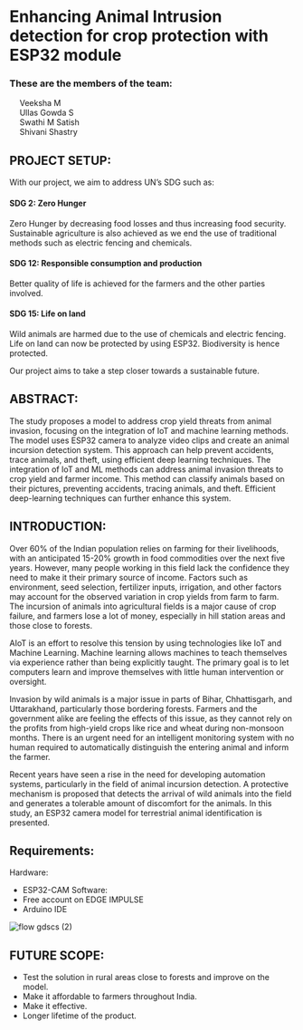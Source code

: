 ﻿# Enhancing Animal Intrusion detection for crop protection with ESP32 module

### These are the members of the team: <br>
&emsp; Veeksha M  <br>
&emsp; Ullas Gowda S <br>
&emsp; Swathi M Satish <br>
&emsp; Shivani Shastry <br>


## PROJECT SETUP:
With our project, we aim to address UN’s SDG such as: <br>
#### SDG 2: Zero Hunger  <br>
Zero Hunger by decreasing food losses and thus increasing food security. Sustainable agriculture is also achieved as we end the use of traditional methods such as electric fencing and chemicals. <br>


#### SDG 12: Responsible consumption and production <br>
Better quality of life is achieved for the farmers and the other parties involved. <br>


#### SDG 15: Life on land  <br>
Wild animals are harmed due to the use of chemicals and electric fencing. Life on land can now be protected by using ESP32. Biodiversity is hence protected. <br>


Our project aims to take a step closer towards a sustainable future. <br>



## ABSTRACT:
The study proposes a model to address crop yield threats from animal invasion, focusing on the integration of IoT and machine learning methods. The model uses ESP32 camera  to analyze video clips and create an animal incursion detection system. This approach can help prevent accidents, trace animals, and theft, using efficient deep learning techniques. The integration of IoT and ML methods can address animal invasion threats to crop yield and farmer income. This method can classify animals based on their pictures, preventing accidents, tracing animals, and theft. Efficient deep-learning techniques can further enhance this system.<br>




## INTRODUCTION: 
  Over 60% of the Indian population relies on farming for their livelihoods, with an anticipated 15-20% growth in food commodities over the next five years. However, many people working in this field lack the confidence they need to make it their primary source of income. Factors such as environment, seed selection, fertilizer inputs, irrigation, and other factors may account for the observed variation in crop yields from farm to farm. The incursion of animals into agricultural fields is a major cause of crop failure, and farmers lose a lot of money, especially in hill station areas and those close to forests.<br>
  
  AIoT is an effort to resolve this tension by using technologies like IoT and Machine Learning. Machine learning allows machines to teach themselves via experience rather than being explicitly taught. The primary goal is to let computers learn and improve themselves with little human intervention or oversight. <br>
  
  Invasion by wild animals is a major issue in parts of Bihar, Chhattisgarh, and Uttarakhand, particularly those bordering forests. Farmers and the government alike are feeling the effects of this issue, as they cannot rely on the profits from high-yield crops like rice and wheat during non-monsoon months. There is an urgent need for an intelligent monitoring system with no human required to automatically distinguish the entering animal and inform the farmer. <br>
  
  Recent years have seen a rise in the need for developing automation systems, particularly in the field of animal incursion detection. A protective mechanism is proposed that detects the arrival of wild animals into the field and generates a tolerable amount of discomfort for the animals. In this study, an ESP32 camera model for terrestrial animal identification is presented.
## Requirements:
Hardware:
* ESP32-CAM
Software:
* Free account on EDGE IMPULSE
* Arduino IDE


![flow gdscs (2)](https://github.com/Ullasgs/GDSC-SOL-24/assets/118278305/989f35da-eae1-41da-9fa8-735e0146016d#center)

  

## FUTURE SCOPE:
* Test the solution in rural areas close to forests and improve on the model.
* Make it affordable to farmers throughout India.
* Make it effective.
* Longer lifetime of the product.
